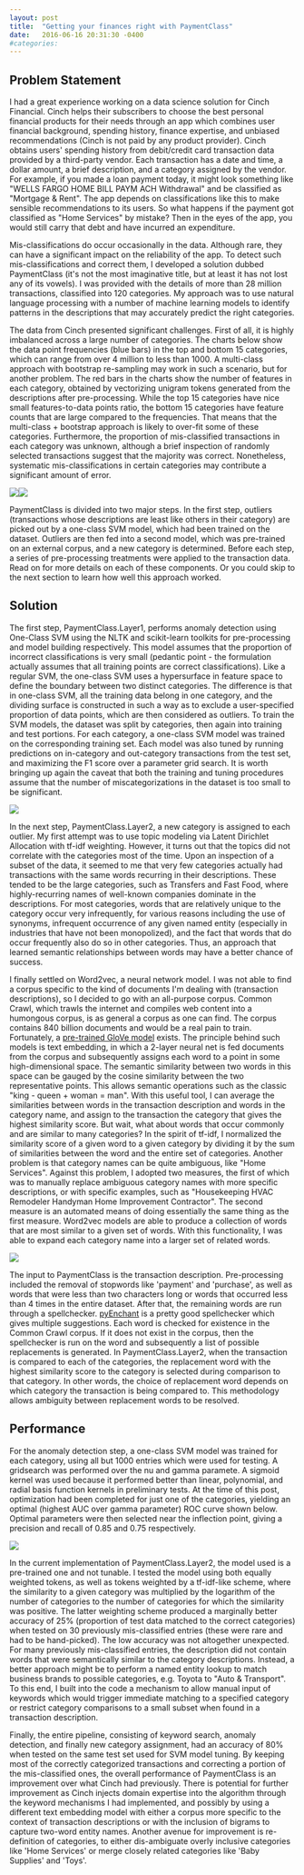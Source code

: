 ```yaml
---
layout: post
title:  "Getting your finances right with PaymentClass"
date:   2016-06-16 20:31:30 -0400
#categories: 
---
```


<h2>Problem Statement</h2>

I had a great experience working on a data science solution for Cinch Financial. Cinch helps their subscribers to choose the best personal financial products for their needs through an app which combines user financial background, spending history, finance expertise, and unbiased recommendations (Cinch is not paid by any product provider).
Cinch obtains users' spending history from debit/credit card transaction data provided by a third-party vendor. Each transaction has a date and time, a dollar amount, a brief description, and a category assigned by the vendor. For example, if you made a loan payment today, it might look something like "WELLS FARGO HOME BILL PAYM ACH Withdrawal" and be classified as "Mortgage & Rent". The app depends on classifications like this to make sensible recommendations to its users. So what happens if the payment got classified as "Home Services" by mistake? Then in the eyes of the app, you would still carry that debt and have incurred an expenditure. 

Mis-classifications do occur occasionally in the data. Although rare, they can have a significant impact on the reliability of the app. To detect such mis-classifications and correct them, I developed a solution dubbed PaymentClass (it's not the most imaginative title, but at least it has not lost any of its vowels). I was provided with the details of more than 28 million transactions, classified into 120 categories. My approach was to use natural language processing with a number of machine learning models to identify patterns in the descriptions that may accurately predict the right categories.

The data from Cinch presented significant challenges. First of all, it is highly imbalanced across a large number of categories. The charts below show the data point frequencies (blue bars) in the top and bottom 15 categories, which can range from over 4 million to less than 1000. A multi-class approach with bootstrap re-sampling may work in such a scenario, but for another problem. The red bars in the charts show the number of features in each category, obtained by vectorizing unigram tokens generated from the descriptions after pre-processing. While the top 15 categories have nice small features-to-data points ratio, the bottom 15 categories have feature counts that are large compared to the frequencies. That means that the multi-class + bootstrap approach is likely to over-fit some of these categories. Furthermore, the proportion of mis-classified transactions in each category was unknown, although a brief inspection of randomly selected transactions suggest that the majority was correct. Nonetheless, systematic mis-classifications in certain categories may contribute a significant amount of error.

<img src="../images/top15_cat_features.png"><img src="../images/bottom15_cat_features.png">

PaymentClass is divided into two major steps. In the first step, outliers (transactions whose descriptions are least like others in their category) are picked out by a one-class SVM model, which had been trained on the dataset. Outliers are then fed into a second model, which was pre-trained on an external corpus, and a new category is determined. Before each step, a series of pre-processing treatments were applied to the transaction data. Read on for more details on each of these components. Or you could skip to the next section to learn how well this approach worked.

<h2>Solution</h2>

The first step, PaymentClass.Layer1, performs anomaly detection using One-Class SVM using the NLTK and scikit-learn toolkits for pre-processing and model building respectively. This model assumes that the proportion of incorrect classifications is very small (pedantic point - the formulation actually assumes that all training points are correct classifications). Like a regular SVM, the one-class SVM uses a hypersurface in feature space to define the boundary between two distinct categories. The difference is that in one-class SVM, all the training data belong in one category, and the dividing surface is constructed in such a way as to exclude a user-specified proportion of data points, which are then considered as outliers. To train the SVM models, the dataset was split by categories, then again into training and test portions. For each category, a one-class SVM model was trained on the corresponding training set. Each model was also tuned by running predictions on in-category and out-category transactions from the test set, and maximizing the F1 score over a parameter grid search. It is worth bringing up again the caveat that both the training and tuning procedures assume that the number of miscategorizations in the dataset is too small to be significant. 

<img src="../images/trainscheme.png">

In the next step, PaymentClass.Layer2, a new category is assigned to each outlier. My first attempt was to use topic modeling via Latent Dirichlet Allocation with tf-idf weighting. However, it turns out that the topics did not correlate with the categories most of the time. Upon an inspection of a subset of the data, it seemed to me that very few categories actually had transactions with the same words recurring in their descriptions. These tended to be the large categories, such as Transfers and Fast Food, where highly-recurring names of well-known companies dominate in the descriptions. For most categories, words that are relatively unique to the category occur very infrequently, for various reasons including the use of synonyms, infrequent occurrence of any given named entity (especially in industries that have not been monopolized), and the fact that words that do occur frequently also do so in other categories. Thus, an approach that learned semantic relationships between words may have a better chance of success.

I finally settled on Word2vec, a neural network model. I was not able to find a corpus specific to the kind of documents I'm dealing with (transaction descriptions), so I decided to go with an all-purpose corpus. Common Crawl, which trawls the internet and compiles web content into a humongous corpus, is as general a corpus as one can find. The corpus contains 840 billion documents and would be a real pain to train. Fortunately, a <a href="http://nlp.stanford.edu/projects/glove/">pre-trained GloVe model</a> exists. The principle behind such models is text embedding, in which a 2-layer neural net is fed documents from the corpus and subsequently assigns each word to a point in some high-dimensional space. The semantic similarity between two words in this space can be gauged by the cosine similarity between the two representative points. This allows semantic operations such as the classic "king - queen + woman = man". With this useful tool, I can average the similarities between words in the transaction description and words in the category name, and assign to the transaction the category that gives the highest similarity score. But wait, what about words that occur commonly and are similar to many categories? In the spirit of tf-idf, I normalized the similarity score of a given word to a given category by dividing it by the sum of similarities between the word and the entire set of categories. Another problem is that category names can be quite ambiguous, like "Home Services". Against this problem, I adopted two measures, the first of which was to manually replace ambiguous category names with more specific descriptions, or with specific examples, such as "Housekeeping HVAC Remodeler Handyman Home Improvement Contractor". The second measure is an automated means of doing essentially the same thing as the first measure. Word2vec models are able to produce a collection of words that are most similar to a given set of words. With this functionality, I was able to expand each category name into a larger set of related words.

<img src="../images/pipeline.png">
 
The input to PaymentClass is the transaction description. Pre-processing included the removal of stopwords like 'payment' and 'purchase', as well as words that were less than two characters long or words that occurred less than 4 times in the entire dataset. After that, the remaining words are run through a spellchecker. <a href="http://pythonhosted.org/pyenchant/">pyEnchant</a> is a pretty good spellchecker which gives multiple suggestions. Each word is checked for existence in the Common Crawl corpus. If it does not exist in the corpus, then the spellchecker is run on the word and subsequently a list of possible replacements is generated. In PaymentClass.Layer2, when the transaction is compared to each of the categories, the replacement word with the highest similarity score to the category is selected during comparison to that category. In other words, the choice of replacement word depends on which category the transaction is being compared to. This methodology allows ambiguity between replacement words to be resolved. 

<h2>Performance</h2>
 
For the anomaly detection step, a one-class SVM model was trained for each category, using all but 1000 entries which were used for testing. A gridsearch was performed over the nu and gamma paramete. A sigmoid kernel was used because it performed better than linear, polynomial, and radial basis function kernels in preliminary tests.
At the time of this post, optimization had been completed for just one of the categories, yielding an optimal (highest AUC over gamma parameter) ROC curve shown below. Optimal parameters were then selected near the inflection point, giving a
precision and recall of 0.85 and 0.75 respectively. 

<img src="../images/ROC.png">

In the current implementation of PaymentClass.Layer2, the model used is a pre-trained one and not tunable. I tested the model using both equally weighted tokens, as well as tokens weighted by a tf-idf-like scheme, where the similarity to a given category was multiplied by the logarithm of the number of categories to the number of categories for which the similarity was positive. The latter weighting scheme produced a marginally better accuracy of 25% (proportion of test data matched to the correct categories) when tested on 30 previously mis-classified entries (these were rare and had to be hand-picked). The low accuracy was not altogether unexpected. For many previously mis-classified entries, the description did not contain words that were semantically similar to the category descriptions. Instead, a better approach might be to perform a named entity lookup to match business brands to possible categories, e.g. Toyota to "Auto & Transport". To this end, I built into the code a mechanism to allow manual input of keywords which would trigger immediate matching to a specified category or restrict category comparisons to a small subset when found in a transaction description. 

Finally, the entire pipeline, consisting of keyword search, anomaly detection, and finally new category assignment, had an accuracy of 80% when tested on the same test set used for SVM model tuning. By keeping most of the correctly categorized transactions and correcting a portion of the mis-classified ones, the overall performance of PaymentClass is an improvement over what Cinch had previously. There is potential for further improvement as Cinch injects domain expertise into the algorithm through the keyword mechanisms I had implemented, and possibly by using a different text embedding model with either a corpus more specific to the context of transaction descriptions or with the inclusion of bigrams to capture two-word entity names. Another avenue for improvement is re-definition of categories, to either dis-ambiguate overly inclusive categories like 'Home Services' or merge closely related categories like 'Baby Supplies' and 'Toys'.
 
